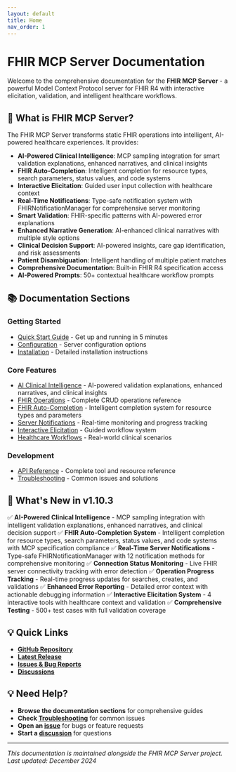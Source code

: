 ```yaml
---
layout: default
title: Home
nav_order: 1
---
```


# FHIR MCP Server Documentation

Welcome to the comprehensive documentation for the **FHIR MCP Server** - a powerful Model Context Protocol server for FHIR R4 with interactive elicitation, validation, and intelligent healthcare workflows.

## 🏥 What is FHIR MCP Server?

The FHIR MCP Server transforms static FHIR operations into intelligent, AI-powered healthcare experiences. It provides:

- **AI-Powered Clinical Intelligence**: MCP sampling integration for smart validation explanations, enhanced narratives, and clinical insights
- **FHIR Auto-Completion**: Intelligent completion for resource types, search parameters, status values, and code systems
- **Interactive Elicitation**: Guided user input collection with healthcare context
- **Real-Time Notifications**: Type-safe notification system with FHIRNotificationManager for comprehensive server monitoring
- **Smart Validation**: FHIR-specific patterns with AI-powered error explanations
- **Enhanced Narrative Generation**: AI-enhanced clinical narratives with multiple style options
- **Clinical Decision Support**: AI-powered insights, care gap identification, and risk assessments
- **Patient Disambiguation**: Intelligent handling of multiple patient matches
- **Comprehensive Documentation**: Built-in FHIR R4 specification access
- **AI-Powered Prompts**: 50+ contextual healthcare workflow prompts

## 📚 Documentation Sections

### Getting Started
- [Quick Start Guide](quick-start-guide) - Get up and running in 5 minutes
- [Configuration](configuration) - Server configuration options
- [Installation](installation) - Detailed installation instructions

### Core Features
- [AI Clinical Intelligence](ai-clinical-intelligence) - AI-powered validation explanations, enhanced narratives, and clinical insights
- [FHIR Operations](fhir-operations) - Complete CRUD operations reference
- [FHIR Auto-Completion](auto-completion) - Intelligent completion system for resource types and parameters
- [Server Notifications](server-notifications) - Real-time monitoring and progress tracking
- [Interactive Elicitation](interactive-elicitation) - Guided workflow system
- [Healthcare Workflows](healthcare-workflows) - Real-world clinical scenarios

### Development
- [API Reference](api-reference) - Complete tool and resource reference
- [Troubleshooting](troubleshooting) - Common issues and solutions

## 🚀 What's New in v1.10.3

✅ **AI-Powered Clinical Intelligence** - MCP sampling integration with intelligent validation explanations, enhanced narratives, and clinical decision support
✅ **FHIR Auto-Completion System** - Intelligent completion for resource types, search parameters, status values, and code systems with MCP specification compliance
✅ **Real-Time Server Notifications** - Type-safe FHIRNotificationManager with 12 notification methods for comprehensive monitoring
✅ **Connection Status Monitoring** - Live FHIR server connectivity tracking with error detection
✅ **Operation Progress Tracking** - Real-time progress updates for searches, creates, and validations
✅ **Enhanced Error Reporting** - Detailed error context with actionable debugging information
✅ **Interactive Elicitation System** - 4 interactive tools with healthcare context and validation
✅ **Comprehensive Testing** - 500+ test cases with full validation coverage

## 💡 Quick Links

- **[GitHub Repository](https://github.com/martijn-on-fhir/fhir-mcp)**
- **[Latest Release](https://github.com/martijn-on-fhir/fhir-mcp/releases)**
- **[Issues & Bug Reports](https://github.com/martijn-on-fhir/fhir-mcp/issues)**
- **[Discussions](https://github.com/martijn-on-fhir/fhir-mcp/discussions)**

## 💡 Need Help?

- **Browse the documentation sections** for comprehensive guides
- **Check [Troubleshooting](troubleshooting)** for common issues
- **Open an [issue](https://github.com/martijn-on-fhir/fhir-mcp/issues)** for bugs or feature requests
- **Start a [discussion](https://github.com/martijn-on-fhir/fhir-mcp/discussions)** for questions

---

*This documentation is maintained alongside the FHIR MCP Server project. Last updated: December 2024*